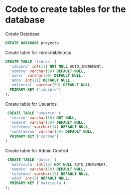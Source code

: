 # Code to create tables for the database

Create Database
```SQL
CREATE DATABASE proyecto
```

Create table for libros/biblioteca
```SQL
CREATE TABLE 'libros' (
  'idLibro' int(11) NOT NULL AUTO_INCREMENT,
  'nombre' varchar(50) DEFAULT NULL,
  'autor' varchar(50) DEFAULT NULL,
  'anno' int(11) DEFAULT NULL,
  'editorial' varchar(50) DEFAULT NULL,
  PRIMARY KEY ('idLibro')
);
```

Create table for Usuarios
```SQL
 CREATE TABLE 'usuario' (
  'correo' varchar(50) NOT NULL,
  'nombre' varchar(30) DEFAULT NULL,
  'telefono' varchar(14) DEFAULT NULL,
  'contrasena' varchar(50) DEFAULT NULL,
  PRIMARY KEY ('correo')
)
```

Create table for Admin Control
```SQL
 CREATE TABLE 'datos' (
  'matricula' int(10) NOT NULL AUTO_INCREMENT,
  'nombre' varchar(50) DEFAULT NULL,
  'telefono' varchar(15) DEFAULT NULL,
  'edad' int(3) DEFAULT NULL,
  PRIMARY KEY ('matricula')
);
```




